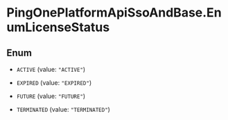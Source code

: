 # PingOnePlatformApiSsoAndBase.EnumLicenseStatus

## Enum


* `ACTIVE` (value: `"ACTIVE"`)

* `EXPIRED` (value: `"EXPIRED"`)

* `FUTURE` (value: `"FUTURE"`)

* `TERMINATED` (value: `"TERMINATED"`)



